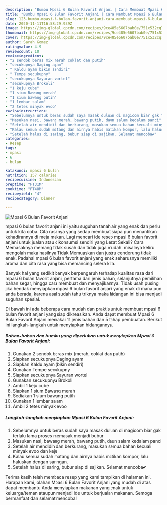 ```yaml
---
description: "Bumbu Mpasi 6 Bulan Favorit Anjani | Cara Membuat Mpasi 6 Bulan Favorit Anjani Yang Lezat Sekali"
title: "Bumbu Mpasi 6 Bulan Favorit Anjani | Cara Membuat Mpasi 6 Bulan Favorit Anjani Yang Lezat Sekali"
slug: 123-bumbu-mpasi-6-bulan-favorit-anjani-cara-membuat-mpasi-6-bulan-favorit-anjani-yang-lezat-sekali
date: 2020-11-11T16:58:29.939Z
image: https://img-global.cpcdn.com/recipes/9ce485e6607bab0e/751x532cq70/mpasi-6-bulan-favorit-anjani-foto-resep-utama.jpg
thumbnail: https://img-global.cpcdn.com/recipes/9ce485e6607bab0e/751x532cq70/mpasi-6-bulan-favorit-anjani-foto-resep-utama.jpg
cover: https://img-global.cpcdn.com/recipes/9ce485e6607bab0e/751x532cq70/mpasi-6-bulan-favorit-anjani-foto-resep-utama.jpg
author: Sarah Gomez
ratingvalue: 4.9
reviewcount: 10
recipeingredient:
- "2 sendok beras mix merah coklat dan putih"
- "secukupnya Daging ayam"
- " Kaldu ayam bikin sendiri"
- " Tempe secukupny"
- "secukupnya Sayuran wortel"
- "secukupnya Brokoli"
- "1 keju cube"
- "1 sium Bawang merah"
- "1 sium bawang putih"
- "1 lembar salam"
- "2 tetes minyak evoo"
recipeinstructions:
- "Sebelumnya untuk beras sudah saya masak duluan di magicom biar gak terlalu lama proses memasak menjadi bubur"
- "Masukan nasi, bawang merah, bawang putih, daun salam kedalam panci"
- "Setelah air mendidih dan berkurang, masukan semua bahan kecuali minyak evoo dan keju"
- "Kalau semua sudah matang dan airnya habis matikan kompor, lalu haluskan dengan saringan."
- "Setelah halus di saring, bubur siap di sajikan. Selamat mencoba💕"
categories:
- Resep
tags:
- mpasi
- 6
- bulan

katakunci: mpasi 6 bulan 
nutrition: 157 calories
recipecuisine: Indonesian
preptime: "PT31M"
cooktime: "PT48M"
recipeyield: "4"
recipecategory: Dinner

---
```



![Mpasi 6 Bulan Favorit Anjani](https://img-global.cpcdn.com/recipes/9ce485e6607bab0e/751x532cq70/mpasi-6-bulan-favorit-anjani-foto-resep-utama.jpg)


mpasi 6 bulan favorit anjani ini yaitu suguhan tanah air yang enak dan perlu untuk kita coba. Cita rasanya yang sedap membuat siapa pun menantikan kehadirannya di meja makan.
Lagi mencari ide resep mpasi 6 bulan favorit anjani untuk jualan atau dikonsumsi sendiri yang Lezat Sekali? Cara Memasaknya memang tidak susah dan tidak juga mudah. misalnya keliru mengolah maka hasilnya Tidak Memuaskan dan justru cenderung tidak enak. Padahal mpasi 6 bulan favorit anjani yang enak seharusnya memiliki aroma dan cita rasa yang bisa memancing selera kita.

Banyak hal yang sedikit banyak berpengaruh terhadap kualitas rasa dari mpasi 6 bulan favorit anjani, pertama dari jenis bahan, selanjutnya pemilihan bahan segar, hingga cara membuat dan menyajikannya. Tidak usah pusing jika hendak menyiapkan mpasi 6 bulan favorit anjani yang enak di mana pun anda berada, karena asal sudah tahu triknya maka hidangan ini bisa menjadi suguhan spesial.




Di bawah ini ada beberapa cara mudah dan praktis untuk membuat mpasi 6 bulan favorit anjani yang siap dikreasikan. Anda dapat membuat Mpasi 6 Bulan Favorit Anjani memakai 11 jenis bahan dan 5 tahap pembuatan. Berikut ini langkah-langkah untuk menyiapkan hidangannya.

<!--inarticleads1-->

##### Bahan-bahan dan bumbu yang diperlukan untuk menyiapkan Mpasi 6 Bulan Favorit Anjani:

1. Gunakan 2 sendok beras mix (merah, coklat dan putih)
1. Siapkan secukupnya Daging ayam
1. Siapkan  Kaldu ayam (bikin sendiri)
1. Gunakan  Tempe secukupny
1. Siapkan secukupnya Sayuran wortel
1. Gunakan secukupnya Brokoli
1. Ambil 1 keju cube
1. Siapkan 1 sium Bawang merah
1. Sediakan 1 sium bawang putih
1. Gunakan 1 lembar salam
1. Ambil 2 tetes minyak evoo




<!--inarticleads2-->

##### Langkah-langkah menyiapkan Mpasi 6 Bulan Favorit Anjani:

1. Sebelumnya untuk beras sudah saya masak duluan di magicom biar gak terlalu lama proses memasak menjadi bubur
1. Masukan nasi, bawang merah, bawang putih, daun salam kedalam panci
1. Setelah air mendidih dan berkurang, masukan semua bahan kecuali minyak evoo dan keju
1. Kalau semua sudah matang dan airnya habis matikan kompor, lalu haluskan dengan saringan.
1. Setelah halus di saring, bubur siap di sajikan. Selamat mencoba💕




Terima kasih telah membaca resep yang kami tampilkan di halaman ini. Harapan kami, olahan Mpasi 6 Bulan Favorit Anjani yang mudah di atas dapat membantu Anda menyiapkan makanan yang enak untuk keluarga/teman ataupun menjadi ide untuk berjualan makanan. Semoga bermanfaat dan selamat mencoba!
